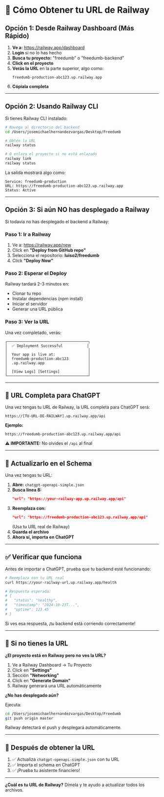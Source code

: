 # 🚂 Cómo Obtener tu URL de Railway

## Opción 1: Desde Railway Dashboard (Más Rápido)

1. **Ve a:** https://railway.app/dashboard
2. **Login** si no lo has hecho
3. **Busca tu proyecto:** "freedumb" o "freedumb-backend"
4. **Click en el proyecto**
5. **Verás la URL** en la parte superior, algo como:
   ```
   freedumb-production-abc123.up.railway.app
   ```
6. **Cópiala completa**

---

## Opción 2: Usando Railway CLI

Si tienes Railway CLI instalado:

```bash
# Navega al directorio del backend
cd /Users/josemichaelhernandezvargas/Desktop/Freedumb

# Obtén la URL
railway status

# O enlaza el proyecto si no está enlazado
railway link
railway status
```

La salida mostrará algo como:
```
Service: freedumb-production
URL: https://freedumb-production-abc123.up.railway.app
Status: Active
```

---

## Opción 3: Si aún NO has desplegado a Railway

Si todavía no has desplegado el backend a Railway:

### Paso 1: Ir a Railway

1. Ve a: https://railway.app/new
2. Click en **"Deploy from GitHub repo"**
3. Selecciona el repositorio: **luiso2/freedumb**
4. Click **"Deploy Now"**

### Paso 2: Esperar el Deploy

Railway tardará 2-3 minutos en:
- Clonar tu repo
- Instalar dependencias (npm install)
- Iniciar el servidor
- Generar una URL pública

### Paso 3: Ver la URL

Una vez completado, verás:
```
┌─────────────────────────────────────┐
│  ✅ Deployment Successful           │
│                                     │
│  Your app is live at:               │
│  freedumb-production-abc123         │
│  .up.railway.app                    │
│                                     │
│  [View Logs] [Settings]             │
└─────────────────────────────────────┘
```

---

## 🎯 URL Completa para ChatGPT

Una vez tengas tu URL de Railway, la URL completa para ChatGPT será:

```
https://[TU-URL-DE-RAILWAY].up.railway.app/api
```

**Ejemplo:**
```
https://freedumb-production-abc123.up.railway.app/api
```

⚠️ **IMPORTANTE:** No olvides el `/api` al final

---

## 📝 Actualizarlo en el Schema

Una vez tengas tu URL:

1. **Abre:** `chatgpt-openapi-simple.json`
2. **Busca línea 8:**
   ```json
   "url": "https://your-railway-app.up.railway.app/api"
   ```
3. **Reemplaza con:**
   ```json
   "url": "https://freedumb-production-abc123.up.railway.app/api"
   ```
   (Usa tu URL real de Railway)
4. **Guarda el archivo**
5. **Ahora sí, importa en ChatGPT**

---

## ✅ Verificar que funciona

Antes de importar a ChatGPT, prueba que tu backend esté funcionando:

```bash
# Reemplaza con tu URL real
curl https://your-railway-url.up.railway.app/health

# Respuesta esperada:
# {
#   "status": "healthy",
#   "timestamp": "2024-10-23T...",
#   "uptime": 123.45
# }
```

Si ves esa respuesta, ¡tu backend está corriendo correctamente!

---

## 🐛 Si no tienes la URL

**¿El proyecto está en Railway pero no ves la URL?**

1. Ve a Railway Dashboard → Tu Proyecto
2. Click en **"Settings"**
3. Sección **"Networking"**
4. Click en **"Generate Domain"**
5. Railway generará una URL automáticamente

**¿No has desplegado aún?**

Ejecuta:
```bash
cd /Users/josemichaelhernandezvargas/Desktop/Freedumb
git push origin master
```

Railway detectará el push y desplegará automáticamente.

---

## 🚀 Después de obtener la URL

1. ✅ Actualiza `chatgpt-openapi-simple.json` con tu URL
2. ✅ Importa el schema en ChatGPT
3. ✅ ¡Prueba tu asistente financiero!

---

**¿Cuál es tu URL de Railway?** Dímela y te ayudo a actualizar todos los archivos.
